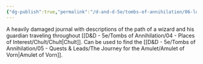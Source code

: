 ```yaml
---
{"dg-publish":true,"permalink":"/d-and-d-5e/tombs-of-annihilation/06-lore-and-observations/water-logged-journal/","noteIcon":"","created":"2025-08-06T12:43:04.881-05:00","updated":"2025-08-06T12:45:44.961-05:00"}
---
```



A heavily damaged journal with descriptions of the path of a wizard and his guardian traveling throughout [[D&D - 5e/Tombs of Annihilation/04 - Places of Interest/Chult/Chult\|Chult]]. Can be used to find the [[D&D - 5e/Tombs of Annihilation/05 - Quests & Leads/The Journey for the Amulet/Amulet of Vorn\|Amulet of Vorn]]. 